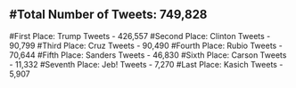 #Total Number of Tweets: 749,828 
---
#First Place: Trump Tweets - 426,557
#Second Place: Clinton Tweets - 90,799
#Third Place: Cruz Tweets - 90,490
#Fourth Place: Rubio Tweets - 70,644
#Fifth Place: Sanders Tweets - 46,830
#Sixth Place: Carson Tweets - 11,332
#Seventh Place: Jeb! Tweets - 7,270
#Last Place: Kasich Tweets - 5,907
